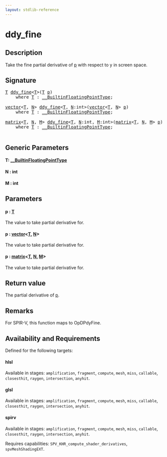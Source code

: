 ```yaml
---
layout: stdlib-reference
---
```


# ddy\_fine

## Description

Take the fine partial derivative of <span class='code'><a href="ddy_fine#decl-p" class="code_param">p</a></span> with respect to y in screen space.



## Signature 

<pre>
<a href="ddy_fine#typeparam-T" class="code_type">T</a> <a href="ddy_fine">ddy_fine</a>&lt;<a href="ddy_fine#typeparam-T" class="code_type">T</a>&gt;(<a href="ddy_fine#typeparam-T" class="code_type">T</a> <a href="ddy_fine#decl-p" class="code_param">p</a>)
    <span class='code_keyword'>where</span> <a href="ddy_fine#typeparam-T" class="code_type">T</a> : <a href="../interfaces/0_builtinfloatingpointtype-029hm/index" class="code_type">__BuiltinFloatingPointType</a>;

<a href="../types/vector/index" class="code_type">vector</a>&lt;<a href="ddy_fine#typeparam-T" class="code_type">T</a>, <a href="ddy_fine#decl-N" class="code_var">N</a>&gt; <a href="ddy_fine">ddy_fine</a>&lt;<a href="ddy_fine#typeparam-T" class="code_type">T</a>, <a href="ddy_fine#decl-N" class="code_var">N</a>:<span class="code_keyword">int</span>&gt;(<a href="../types/vector/index" class="code_type">vector</a>&lt;<a href="ddy_fine#typeparam-T" class="code_type">T</a>, <a href="ddy_fine#decl-N" class="code_var">N</a>&gt; <a href="ddy_fine#decl-p" class="code_param">p</a>)
    <span class='code_keyword'>where</span> <a href="ddy_fine#typeparam-T" class="code_type">T</a> : <a href="../interfaces/0_builtinfloatingpointtype-029hm/index" class="code_type">__BuiltinFloatingPointType</a>;

<a href="../types/matrix/index" class="code_type">matrix</a>&lt;<a href="ddy_fine#typeparam-T" class="code_type">T</a>, <a href="ddy_fine#decl-N" class="code_var">N</a>, <a href="ddy_fine#decl-M" class="code_var">M</a>&gt; <a href="ddy_fine">ddy_fine</a>&lt;<a href="ddy_fine#typeparam-T" class="code_type">T</a>, <a href="ddy_fine#decl-N" class="code_var">N</a>:<span class="code_keyword">int</span>, <a href="ddy_fine#decl-M" class="code_var">M</a>:<span class="code_keyword">int</span>&gt;(<a href="../types/matrix/index" class="code_type">matrix</a>&lt;<a href="ddy_fine#typeparam-T" class="code_type">T</a>, <a href="ddy_fine#decl-N" class="code_var">N</a>, <a href="ddy_fine#decl-M" class="code_var">M</a>&gt; <a href="ddy_fine#decl-p" class="code_param">p</a>)
    <span class='code_keyword'>where</span> <a href="ddy_fine#typeparam-T" class="code_type">T</a> : <a href="../interfaces/0_builtinfloatingpointtype-029hm/index" class="code_type">__BuiltinFloatingPointType</a>;

</pre>

## Generic Parameters

####  <a id="typeparam-T"></a>T: [\_\_BuiltinFloatingPointType](../interfaces/0_builtinfloatingpointtype-029hm/index)
####  <a id="decl-N"></a>N  : int
####  <a id="decl-M"></a>M  : int

## Parameters

####  <a id="decl-p"></a>p  : [T](ddy_fine#typeparam-T)
The value to take partial derivative for.

####  <a id="decl-p"></a>p  : [vector](../types/vector/index)\<[T](../types/vector/index#typeparam-T), [N](../types/vector/index#decl-N)\>
The value to take partial derivative for.

####  <a id="decl-p"></a>p  : [matrix](../types/matrix/index)\<[T](), [N](../types/matrix/index#decl-N), [M](../types/matrix/index#decl-M)\>
The value to take partial derivative for.


## Return value
The partial derivative of <span class='code'><a href="ddy_fine#decl-p" class="code_param">p</a></span>.

## Remarks
For SPIR-V, this function maps to <span class='code'>OpDPdyFine</span>.


## Availability and Requirements

Defined for the following targets:

#### hlsl
Available in stages: `amplification`, `fragment`, `compute`, `mesh`, `miss`, `callable`, `closesthit`, `raygen`, `intersection`, `anyhit`.

#### glsl
Available in stages: `amplification`, `fragment`, `compute`, `mesh`, `miss`, `callable`, `closesthit`, `raygen`, `intersection`, `anyhit`.

#### spirv
Available in stages: `amplification`, `fragment`, `compute`, `mesh`, `miss`, `callable`, `closesthit`, `raygen`, `intersection`, `anyhit`.

Requires capabilities: `SPV_KHR_compute_shader_derivatives`, `spvMeshShadingEXT`.


